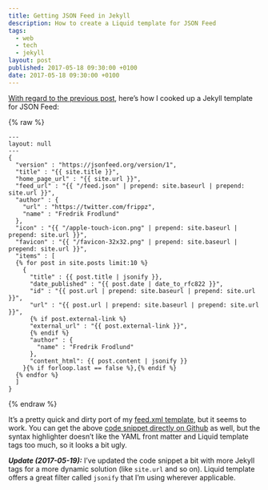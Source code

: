 ```yaml
---
title: Getting JSON Feed in Jekyll
description: How to create a Liquid template for JSON Feed
tags:
  - web
  - tech
  - jekyll
layout: post
published: 2017-05-18 09:30:00 +0100
date: 2017-05-18 09:30:00 +0100
---
```


[With regard to the previous post](/2017/05/18/json-feed/), here’s how I cooked up a Jekyll template for JSON Feed:

{% raw %}
~~~liquid
---
layout: null
---
{
  "version" : "https://jsonfeed.org/version/1",
  "title" : "{{ site.title }}",
  "home_page_url" : "{{ site.url }}",
  "feed_url" : "{{ "/feed.json" | prepend: site.baseurl | prepend: site.url }}",
  "author" : {
    "url" : "https://twitter.com/frippz",
    "name" : "Fredrik Frodlund"
  },
  "icon" : "{{ "/apple-touch-icon.png" | prepend: site.baseurl | prepend: site.url }}",
  "favicon" : "{{ "/favicon-32x32.png" | prepend: site.baseurl | prepend: site.url }}",
  "items" : [
  {% for post in site.posts limit:10 %}
    {
      "title" : {{ post.title | jsonify }},
      "date_published" : "{{ post.date | date_to_rfc822 }}",
      "id" : "{{ post.url | prepend: site.baseurl | prepend: site.url }}",
      "url" : "{{ post.url | prepend: site.baseurl | prepend: site.url }}",
      {% if post.external-link %}
      "external_url" : "{{ post.external-link }}",
      {% endif %}
      "author" : {
        "name" : "Fredrik Frodlund"
      },
      "content_html": {{ post.content | jsonify }}
    }{% if forloop.last == false %},{% endif %}
  {% endfor %}
  ]
}
~~~
{% endraw %}

It’s a pretty quick and dirty port of my [feed.xml template](https://github.com/frippz/frippz.se/blob/master/feed.xml), but it seems to work. You can get the above [code snippet directly on Github](https://github.com/frippz/frippz.se/blob/master/feed.json) as well, but the syntax highlighter doesn’t like the YAML front matter and Liquid template tags too much, so it looks a bit ugly.

**_Update (2017-05-19):_** I’ve updated the code snippet a bit with more Jekyll tags for a more dynamic solution (like `site.url` and so on). Liquid template offers a great filter called `jsonify` that I’m using wherever applicable.
